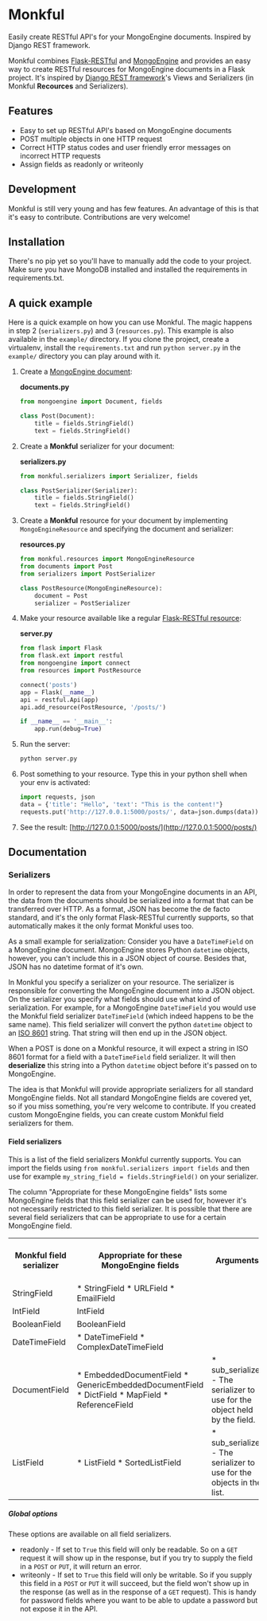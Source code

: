 # Monkful

Easily create RESTful API's for your MongoEngine documents. Inspired by Django
REST framework.

Monkful combines [Flask-RESTful](http://flask-restful.readthedocs.org/en/latest/)
and [MongoEngine](http://mongoengine.org/) and provides an easy way to create
RESTful resources for MongoEngine documents in a Flask project. It's inspired
by [Django REST framework](http://django-rest-framework.org/)'s Views and
Serializers (in Monkful **Recources** and Serializers).

## Features

* Easy to set up RESTful API's based on MongoEngine documents
* POST multiple objects in one HTTP request
* Correct HTTP status codes and user friendly error messages on incorrect HTTP
  requests
* Assign fields as readonly or writeonly

## Development

Monkful is still very young and has few features. An advantage of this is that
it's easy to contribute. Contributions are very welcome!

## Installation

There's no pip yet so you'll have to manually add the code to your project.
Make sure you have MongoDB installed and installed the requirements in
requirements.txt.

## A quick example

Here is a quick example on how you can use Monkful. The magic happens in step
2 (`serializers.py`) and 3 (`resources.py`). This example is also available in
the `example/` directory. If you clone the project, create a virtualenv,
install the `requirements.txt` and run `python server.py` in the `example/`
directory you can play around with it.

1. Create a [MongoEngine document](http://docs.mongoengine.org/en/latest/tutorial.html#defining-our-documents):

    **documents.py**

    ```python
    from mongoengine import Document, fields

    class Post(Document):
        title = fields.StringField()
        text = fields.StringField()
    ```

2. Create a **Monkful** serializer for your document:

    **serializers.py**

    ```python
    from monkful.serializers import Serializer, fields

    class PostSerializer(Serializer):
        title = fields.StringField()
        text = fields.StringField()
    ```

3. Create a **Monkful** resource for your document by implementing
   `MongoEngineResource` and specifying the document and serializer:

    **resources.py**

    ```python
    from monkful.resources import MongoEngineResource
    from documents import Post
    from serializers import PostSerializer

    class PostResource(MongoEngineResource):
        document = Post
        serializer = PostSerializer
    ```

4. Make your resource available like a regular
   [Flask-RESTful resource](http://flask-restful.readthedocs.org/en/latest/quickstart.html#resourceful-routing):

    **server.py**

    ```python
    from flask import Flask
    from flask.ext import restful
    from mongoengine import connect
    from resources import PostResource

    connect('posts')
    app = Flask(__name__)
    api = restful.Api(app)
    api.add_resource(PostResource, '/posts/')

    if __name__ == '__main__':
        app.run(debug=True)
    ```

5. Run the server:

    ```bash
    python server.py
    ```

6. Post something to your resource. Type this in your python shell when your
   env is activated:

    ```python
    import requests, json
    data = {'title': "Hello", 'text': "This is the content!"}
    requests.put('http://127.0.0.1:5000/posts/', data=json.dumps(data))
    ```

7. See the result: [http://127.0.0.1:5000/posts/](http://127.0.0.1:5000/posts/)

## Documentation

### Serializers

In order to represent the data from your MongoEngine documents in an API, the
data from the documents should be serialized into a format that can be
transferred over HTTP. As a format, JSON has become the de facto standard, and
it's the only format Flask-RESTful currently supports, so that automatically
makes it the only format Monkful uses too.

As a small example for serialization: Consider you have a `DateTimeField` on a
MongoEngine document. MongoEngine stores Python `datetime` objects, however,
you can't include this in a JSON object of course. Besides that, JSON has no
datetime format of it's own.

In Monkful you specify a serializer on your resource. The serializer is
responsible for converting the MongoEngine document into a JSON object. On the
serializer you specify what fields should use what kind of serialization. For
example, for a MongoEngine `DateTimeField` you would use the Monkful field
serializer `DateTimeField` (which indeed happens to be the same name). This
field serializer will convert the python `datetime` object to an
[ISO 8601](https://en.wikipedia.org/wiki/ISO_8601) string. That string will
then end up in the JSON object.

When a POST is done on a Monkful resource, it will expect a string in ISO 8601
format for a field with a `DateTimeField` field serializer. It will then
**deserialize** this string into a Python `datetime` object before it's
passed on to MongoEngine.

The idea is that Monkful will provide appropriate serializers for all standard
MongoEngine fields. Not all standard MongoEngine fields are covered yet, so if
you miss something, you're very welcome to contribute. If you created custom
MongoEngine fields, you can create custom Monkful field serializers for them.

#### Field serializers

This is a list of the field serializers Monkful currently supports. You can
import the fields using `from monkful.serializers import fields` and then use
for example `my_string_field = fields.StringField()` on your serializer.

The column "Appropriate for these MongoEngine fields" lists some MongoEngine
fields that this field serializer can be used for, however it's not necessarily
restricted to this field serializer. It is possible that there are several
field serializers that can be appropriate to use for a certain MongoEngine
field.

<table>
    <tr>
        <th>Monkful field serializer</th>
        <th>Appropriate for these MongoEngine fields</th>
        <th>Arguments</th>
        <th>Options (provided as keyword arguments)</th>
    <tr>
        <td>StringField</td>
        <td>
            * StringField
            * URLField
            * EmailField
        </td>
        <td></td>
        <td></td>
    </tr>
    <tr>
        <td>IntField</td>
        <td>IntField</td>
        <td></td>
        <td></td>
    </tr>
    <tr>
        <td>BooleanField</td>
        <td>BooleanField</td>
        <td></td>
        <td></td>
    </tr>
    <tr>
        <td>DateTimeField</td>
        <td>
            * DateTimeField
            * ComplexDateTimeField
        </td>
        <td></td>
        <td></td>
    </tr>
    <tr>
        <td>DocumentField</td>
        <td>
            * EmbeddedDocumentField
            * GenericEmbeddedDocumentField
            * DictField
            * MapField
            * ReferenceField
        </td>
        <td>
            * sub_serializer - The serializer to use for the object held by the field.
        </td>
        <td></td>
    </tr>
    <tr>
        <td>ListField</td>
        <td>
            * ListField
            * SortedListField
        </td>
        <td>
            * sub_serializer - The serializer to use for the objects in the list.
        </td>
        <td></td>
    </tr>
</table>

##### Global options

These options are available on all field serializers.

* readonly - If set to `True` this field will only be readable. So on a `GET`
    request it will show up in the response, but if you try to supply the field
    in a `POST` or `PUT`, it will return an error.
* writeonly - If set to `True` this field will only be writable. So if you
    supply this field in a `POST` or `PUT` it will succeed, but the field won't
    show up in the response (as well as in the response of a `GET` request).
    This is handy for password fields where you want to be able to update a
    password but not expose it in the API.
